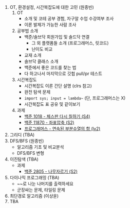1. OT, 환경설정, 시간복잡도에 대한 고민 (원종빈)
    1. OT
        - 소개 및 코테 공부 경험, 자구알 수업 수강여부 조사
        - 이론 발제가 가능한 사람 조사
    2. 공부법 소개
        - 백준/솔브닥 회원가입 및 솔드닥 연결
            - 그 외 플랫폼들 소개 (프로그래머스, 릿코드)
            - 난이도 비교
        - 교재 소개
        - 솔브닥 클래스 소개
        - 백준에서 좋은 코드를 찾는 법
        - 다 하고나서 마지막으로 깃헙 pull/pr 테스트
    3. 시간복잡도
        - 시간복잡도 이론 간단 설명 (clrs 참고)
        - 완전 탐색 문제
        - `import sys; input = lambda~` (단, 프로그래머스는 X)
        - 시간복잡도 표 공유 및 같이보기
    4. 과제
        - [백준 1018 - 체스판 다시 칠하기 (S4)](https://www.acmicpc.net/problem/1018)
        - [백준 11870 - 좌표압축 (S2)](https://www.acmicpc.net/problem/18870)
        - [프로그래머스 - 연속된 부분수열의 합 (lv2)](https://school.programmers.co.kr/learn/courses/30/lessons/178870)      
2. 그리디 (TBA)
3. DFS/BFS (원종빈)
    - 알고리즘 기초 및 비교분석
    - DFS/BFS 변형
4. 이진탐색 (TBA)
    - 과제
        - [백준 2805 - 나무자르기 (S2)](https://www.acmicpc.net/problem/2805)
5. 다이나믹 프로그래밍 (TBA)
    - ~~로 나눈 나머지를 출력하세요
    - 군장싸는 문제, 타일링 문제
6. 최단경로 알고리즘 (이상윤)
7. TBA